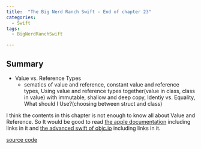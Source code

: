 ```yaml
---
title:  "The Big Nerd Ranch Swift - End of chapter 23"
categories: 
  - Swift
tags:
  - BigNerdRanchSwift

---
```

## Summary
- Value vs. Reference Types
  - sematics of value and reference, constant value and reference types, Using value and reference types together(value in class, class in value) with immutable, shallow and deep copy, Identiy vs. Equality, What should I Use?(choosing between struct and class)

I think the contents in this chapter is not enough to know all about Value and Reference. So It would be good to read [the apple documentation](https://docs.swift.org/swift-book/LanguageGuide/ClassesAndStructures.html) including links in it and [the advanced swift of objc.io](https://www.objc.io/books/advanced-swift/) including links in it.

[source code](https://github.com/HaeSeongPark/BNRSwift/blob/master/18ValueVsRef.playground/Contents.swift)